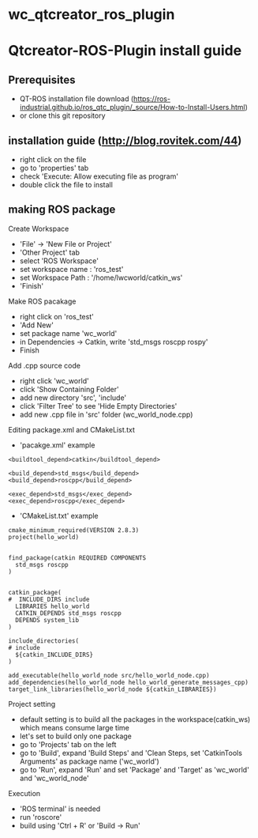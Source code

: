 # wc_qtcreator_ros_plugin
Qtcreator-ROS-Plugin install guide
===================================================
Prerequisites
------
- QT-ROS installation file download (https://ros-industrial.github.io/ros_qtc_plugin/_source/How-to-Install-Users.html)
- or clone this git repository

installation guide (http://blog.rovitek.com/44)
------
- right click on the file
- go to 'properties' tab
- check 'Execute: Allow executing file as program'
- double click the file to install

making ROS package
------
Create Workspace
- 'File' -> 'New File or Project'
- 'Other Project' tab
- select 'ROS Workspace' 
- set workspace name : 'ros_test'
- set Workspace Path : '/home/lwcworld/catkin_ws'
- 'Finish'

Make ROS pacakage
- right click on 'ros_test'
- 'Add New'
- set package name 'wc_world'
- in Dependencies ->  Catkin, write 'std_msgs roscpp rospy'
- Finish

Add .cpp source code
- right click 'wc_world'
- click 'Show Containing Folder'
- add new directory 'src', 'include'
- click 'Filter Tree' to see 'Hide Empty Directories'
- add new .cpp file in 'src' folder (wc_world_node.cpp)

Editing package.xml and CMakeList.txt
- 'pacakge.xml' example
```
<buildtool_depend>catkin</buildtool_depend>  
      
<build_depend>std_msgs</build_depend>  
<build_depend>roscpp</build_depend>  
      
<exec_depend>std_msgs</exec_depend>  
<exec_depend>roscpp</exec_depend>  
```

- 'CMakeList.txt' example
```
cmake_minimum_required(VERSION 2.8.3)  
project(hello_world)  
      
      
find_package(catkin REQUIRED COMPONENTS  
  std_msgs roscpp  
)  
      
      
catkin_package(  
#  INCLUDE_DIRS include  
  LIBRARIES hello_world  
  CATKIN_DEPENDS std_msgs roscpp  
  DEPENDS system_lib  
)  
      
include_directories(  
# include  
  ${catkin_INCLUDE_DIRS}  
)  
      
add_executable(hello_world_node src/hello_world_node.cpp)  
add_dependencies(hello_world_node hello_world_generate_messages_cpp)  
target_link_libraries(hello_world_node ${catkin_LIBRARIES})  
```

Project setting
- default setting is to build all the packages in the workspace(catkin_ws) which means consume large time
- let's set to build only one package
- go to 'Projects' tab on the left
- go to 'Build', expand 'Build Steps' and 'Clean Steps, set 'CatkinTools Arguments' as package name ('wc_world')
- go to 'Run', expand 'Run' and set 'Package' and 'Target' as 'wc_world' and 'wc_world_node'

Execution
- 'ROS terminal' is needed
- run 'roscore'
- build using 'Ctrl + R' or 'Build -> Run'

